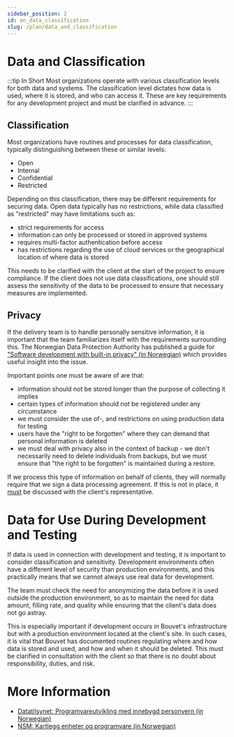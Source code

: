 ```yaml
---
sidebar_position: 2
id: en_data_classification
slug: /plan/data_and_classification
---
```


# Data and Classification
:::tip In Short
Most organizations operate with various classification levels for both data and systems. The classification level dictates how data is used, where it is stored, and who can access it. These are key requirements for any development project and must be clarified in advance.
:::

## Classification
Most organizations have routines and processes for data classification, typically distinguishing between these or similar levels:
* Open
* Internal
* Confidential
* Restricted

Depending on this classification, there may be different requirements for securing data. Open data typically has no restrictions, while data classified as "restricted" may have limitations such as:
* strict requirements for access
* information can only be processed or stored in approved systems 
* requires multi-factor authentication before access
* has restrictions regarding the use of cloud services or the geographical location of where data is stored

This needs to be clarified with the client at the start of the project to ensure compliance. If the client does not use data classifications, one should still assess the sensitivity of the data to be processed to ensure that necessary measures are implemented.

## Privacy
If the delivery team is to handle personally sensitive information, it is important that the team familiarizes itself with the requirements surrounding this. The Norwegian Data Protection Authority has published a guide for ["Software development with built-in privacy" (in Norwegian)](https://www.datatilsynet.no/rettigheter-og-plikter/virksomhetenes-plikter/programvareutvikling-med-innebygd-personvern/) which provides useful insight into the issue.

Important points one must be aware of are that:
* information should not be stored longer than the purpose of collecting it implies
* certain types of information should not be registered under any circumstance
* we must consider the use of-, and restrictions on using production data for testing 
* users have the "right to be forgotten" where they can demand that personal information is deleted
* we must deal with privacy also in the context of backup - we don't necessarily need to delete individuals from backups, but we must ensure that "the right to be forgotten" is maintained during a restore.

If we process this type of information on behalf of clients, they will normally require that we sign a data processing agreement. If this is not in place, it <u>must</u> be discussed with the client's representative.

# Data for Use During Development and Testing
If data is used in connection with development and testing, it is important to consider classification and sensitivity. Development environments often have a different level of security than production environments, and this practically means that we cannot always use real data for development.

The team must check the need for anonymizing the data before it is used outside the production environment, so as to maintain the need for data amount, filling rate, and quality while ensuring that the client's data does not go astray.

This is especially important if development occurs in Bouvet's infrastructure but with a production environment located at the client's site. In such cases, it is vital that Bouvet has documented routines regulating where and how data is stored and used, and how and when it should be deleted. This must be clarified in consultation with the client so that there is no doubt about responsibility, duties, and risk.

# More Information
* [Datatilsynet: Programvareutvikling med innebygd personvern (in Norwegian)](https://www.datatilsynet.no/rettigheter-og-plikter/virksomhetenes-plikter/programvareutvikling-med-innebygd-personvern/)
* [NSM: Kartlegg enheter og programvare (in Norwegian)](https://nsm.no/regelverk-og-hjelp/rad-og-anbefalinger/grunnprinsipper-for-ikt-sikkerhet/identifisere-og-kartlegge/kartlegg-enheter-og-programvare/)
